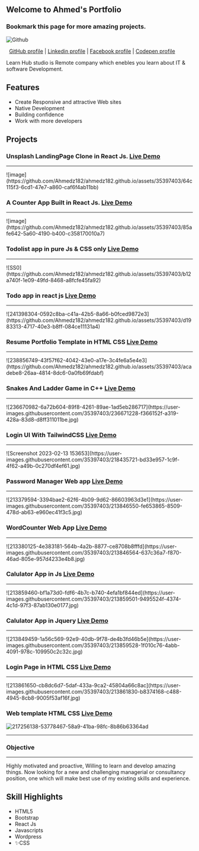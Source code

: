 ## Welcome to Ahmed's Portfolio
### Bookmark this page for more amazing projects.

![Github](https://www.pngmart.com/files/22/GitHub-PNG-Picture.png)

&nbsp; <a href="https://github.com/Ahmedz182/">GitHub profile</a> |
<a href="https://www.linkedin.com/in/ahmedz182/">Linkedin profile</a> |
<a href="https://facebook.com/ahmedx182">Facebook profile</a> |
<a href="https://codepen.io/ahmedz182">Codepen profile</a>

Learn Hub studio is Remote company which enebles you learn about IT & software Development. 

## Features

- Create Responsive and attractive Web sites 
- Native Development
- Building confidence
- Work with more developers

## Projects

### Unsplash LandingPage Clone in React Js. <a href="https://ahmedz182.github.io/Unslpash-clone-in-react/">Live Demo</a>
<hr>
![image](https://github.com/Ahmedz182/ahmedz182.github.io/assets/35397403/64c115f3-6cd1-47e7-a860-caf6f4ab11bb)


### A Counter App Built in React Js. <a href="https://ahmedz182.github.io/Counter-App-in-ReactJs/">Live Demo</a>
<hr>
![image](https://github.com/Ahmedz182/ahmedz182.github.io/assets/35397403/85afe642-5a60-4190-b400-c358170010a7)

### Todolist app in pure Js & CSS only <a href="https://ahmedz182.github.io/Todo-list-in-Js-and-Css/">Live Demo</a>
<hr>
![SS0](https://github.com/Ahmedz182/ahmedz182.github.io/assets/35397403/b12a740f-1e09-49fd-8468-a8fcfe45fa92)

### Todo app in react js <a href="https://ahmedz182.github.io/Todo-app-in-react-js/">Live Demo</a>
<hr>
![241398304-0592c8ba-c41a-42b5-8a66-b0fced9872e3](https://github.com/Ahmedz182/ahmedz182.github.io/assets/35397403/d1983313-4717-40e3-b8ff-084ce11131a4)



### Resume Portfolio Template in HTML CSS <a href="https://ahmedz182.github.io/Resume-portfolio-template-in-html-css/">Live Demo</a>
<hr>
![238856749-43f57f62-4042-43e0-a17e-3c4fe6a5e4e3](https://github.com/Ahmedz182/ahmedz182.github.io/assets/35397403/acadebe8-26aa-4814-8dc6-0a0fb69fdabf)



### Snakes And Ladder Game in C++ <a href="https://ahmedz182.github.io/Snakes-And-Ladders-in-C/">Live Demo</a>
<hr>
![236670982-6a72b604-89f8-4261-89ae-1ad5eb286717](https://user-images.githubusercontent.com/35397403/236671228-f366152f-a319-428a-83d8-d8ff311011be.jpg)


### Login UI With TailwindCSS  <a href="https://ahmedz182.github.io/Login-Page-with-Tailwind-CSS/">Live Demo</a>
<hr>
![Screenshot 2023-02-13 153653](https://user-images.githubusercontent.com/35397403/218435721-bd33e957-1c9f-4f62-a49b-0c270df4ef61.jpg)


### Password Manager Web app  <a href="https://ahmedz182.github.io/Password_manager_web_app/">Live Demo</a>
<hr>
![213379594-3394bae2-62f6-4b09-9d62-86603963d3e1](https://user-images.githubusercontent.com/35397403/213846550-fe653865-8509-478d-ab63-e960ec41f3c5.jpg)



### WordCounter Web App  <a href="https://ahmedz182.github.io/WordCounterApp/">Live Demo</a>
<hr>
![213380125-4e383181-564b-4a2b-8877-ce8708b8fffd](https://user-images.githubusercontent.com/35397403/213846564-637c36a7-f870-46ad-805e-957d4233e4b8.jpg)


### Calulator App in Js  <a href="https://ahmedz182.github.io/Calculator-in-Javascript">Live Demo</a>
<hr>
![213859460-bf1a73d0-fdf6-4b7c-b740-4efa1bf844ed](https://user-images.githubusercontent.com/35397403/213859501-9495524f-4374-4c1d-97f3-87ab130e0177.jpg)


### Calulator App in Jquery  <a href="https://ahmedz182.github.io/Calculator-in-Jquery">Live Demo</a>
<hr>
![213849459-1a56c569-92e9-40db-9f78-de4b3fd46b5e](https://user-images.githubusercontent.com/35397403/213859528-1f010c76-4abb-4091-978c-109950c2c32c.jpg)

### Login Page in HTML CSS <a href="https://ahmedz182.github.io/Login-Page/">Live Demo</a>
<hr>
![213861650-cb8dc6d7-5daf-433a-9ca2-45804a66c8ac](https://user-images.githubusercontent.com/35397403/213861830-b8374168-c488-4945-8cb8-9005f53af16f.jpg)

### Web template HTML CSS <a href="https://ahmedz182.github.io/simple-web-template/">Live Demo</a>
![217256138-53778467-58a9-41ba-98fc-8b86b63364ad](https://user-images.githubusercontent.com/35397403/217256685-27553a07-5b5f-433d-92ec-b994d7d3e783.jpg)
<hr>


### Objective
<hr>
Highly motivated and proactive, Willing to learn and develop amazing things.
Now looking for a new and challenging managerial or consultancy position, one which will make best use of my existing skills and experience.

## Skill Highlights
 - HTML5
 - Bootstrap
 - React Js
 - Javascripts
- Wordpress
- ✨CSS
